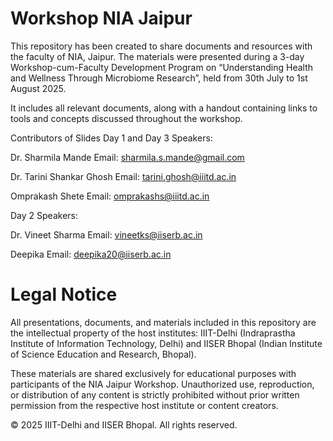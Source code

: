 # Workshop NIA Jaipur

This repository has been created to share documents and resources with the faculty of NIA, Jaipur. The materials were presented during a 3-day Workshop-cum-Faculty Development Program on “Understanding Health and Wellness Through Microbiome Research”, held from 30th July to 1st August 2025.

It includes all relevant documents, along with a handout containing links to tools and concepts discussed throughout the workshop.

Contributors of Slides
Day 1 and Day 3 Speakers:

Dr. Sharmila Mande
Email: sharmila.s.mande@gmail.com

Dr. Tarini Shankar Ghosh
Email: tarini.ghosh@iiitd.ac.in

Omprakash Shete
Email: omprakashs@iiitd.ac.in

Day 2 Speakers:

Dr. Vineet Sharma
Email: vineetks@iiserb.ac.in

Deepika
Email: deepika20@iiserb.ac.in



# Legal Notice
All presentations, documents, and materials included in this repository are the intellectual property of the host institutes: IIIT-Delhi (Indraprastha Institute of Information Technology, Delhi) and IISER Bhopal (Indian Institute of Science Education and Research, Bhopal).

These materials are shared exclusively for educational purposes with participants of the NIA Jaipur Workshop. Unauthorized use, reproduction, or distribution of any content is strictly prohibited without prior written permission from the respective host institute or content creators.

© 2025 IIIT-Delhi and IISER Bhopal. All rights reserved.

